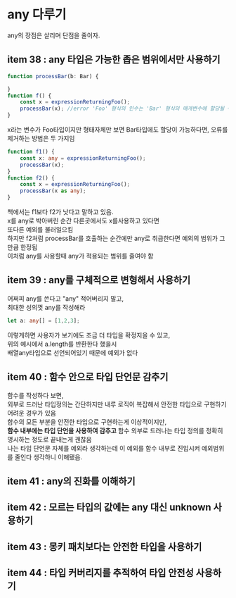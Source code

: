 # any 다루기
any의 장점은 살리며 단점을 줄이자.  
## item 38 : any 타입은 가능한 좁은 범위에서만 사용하기  
```ts
function processBar(b: Bar) {

}
function f() {
    const x = expressionReturningFoo();
    processBar(x); //error 'Foo' 형식의 인수는 'Bar' 형식의 매개변수에 할당될 수 없습니다.
}
```
x라는 변수가 Foo타입이지만 형태자체만 보면 Bar타입에도 할당이 가능하다면, 오류를 제거하는 방법은 두 가지임  
```ts
function f1() {
    const x: any = expressionReturningFoo();
    processBar(x);
}
function f2() {
    const x = expressionReturningFoo();
    processBar(x as any);
}
```
책에서는 f1보다 f2가 낫다고 말하고 있음.  
x를 any로 박아버린 순간 다른곳에서도 x를사용하고 있다면  
또다른 예외를 불러일으킴  
하지만 f2처럼 processBar를 호출하는 순간에만 any로 취급한다면 예외의 범위가 그만큼 한정됨  
이처럼 any를 사용할때 any가 적용되는 범위를 줄여야 함  

## item 39 : any를 구체적으로 변형해서 사용하기
어쩌피 any를 쓴다고 "any" 적어버리지 말고,  
최대한 성의껏 any를 작성해라  
```ts
let a: any[] = [1,2,3];
```
이렇게하면 사용자가 보기에도 조금 더 타입을 확정지을 수 있고,  
위의 예시에서 a.length를 반환한다 했을시  
배열any타입으로 선언되어있기 때문에 예외가 없다  

## item 40 : 함수 안으로 타입 단언문 감추기
함수를 작성하다 보면,  
외부로 드러난 타입정의는 간단하지만 내루 로직이 복잡해서 안전한 타입으로 구현하기 어려운 경우가 있음  
함수의 모든 부분을 안전한 타입으로 구현하는게 이상적이지만,  
**함수 내부에는 타입 단언을 사용하여 감추고** 함수 외부로 드러나는 타입 정의를 정확히 명시하는 정도로 끝내는게 괜찮음  
나는 타입 단언문 자쳬를 예외라 생각하는데 이 예외를 함수 내부로 진입시켜 예외범위를 줄인다 생각하니 이해됐음.  

## item 41 : any의 진화를 이해하기

## item 42 : 모르는 타입의 값에는 any 대신 unknown 사용하기

## item 43 : 몽키 패치보다는 안전한 타입을 사용하기

## item 44 : 타입 커버리지를 추적하여 타입 안전성 사용하기